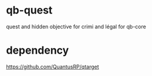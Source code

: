 # qb-quest
quest and hidden objective for crimi and légal for qb-core

# dependency
https://github.com/QuantusRP/qtarget
